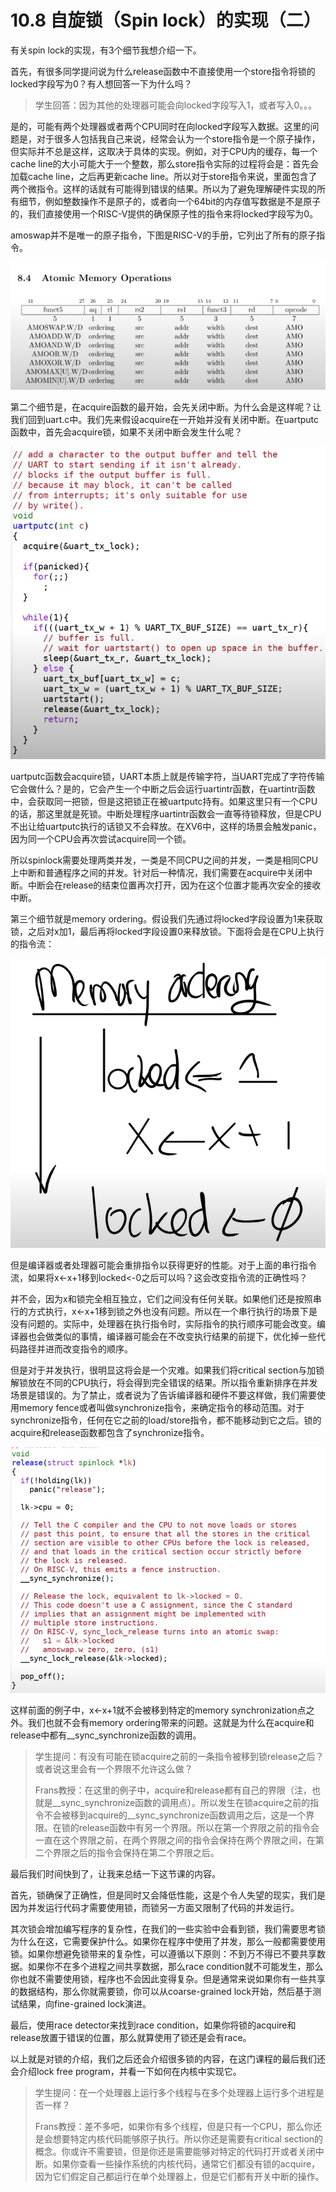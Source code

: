# 10.8 自旋锁（Spin lock）的实现（二）

有关spin lock的实现，有3个细节我想介绍一下。

首先，有很多同学提问说为什么release函数中不直接使用一个store指令将锁的locked字段写为0？有人想回答一下为什么吗？

> 学生回答：因为其他的处理器可能会向locked字段写入1，或者写入0。。。

是的，可能有两个处理器或者两个CPU同时在向locked字段写入数据。这里的问题是，对于很多人包括我自己来说，经常会认为一个store指令是一个原子操作，但实际并不总是这样，这取决于具体的实现。例如，对于CPU内的缓存，每一个cache line的大小可能大于一个整数，那么store指令实际的过程将会是：首先会加载cache line，之后再更新cache line。所以对于store指令来说，里面包含了两个微指令。这样的话就有可能得到错误的结果。所以为了避免理解硬件实现的所有细节，例如整数操作不是原子的，或者向一个64bit的内存值写数据是不是原子的，我们直接使用一个RISC-V提供的确保原子性的指令来将locked字段写为0。

amoswap并不是唯一的原子指令，下图是RISC-V的手册，它列出了所有的原子指令。

![](../.gitbook/assets/image%20%28471%29.png)

第二个细节是，在acquire函数的最开始，会先关闭中断。为什么会是这样呢？让我们回到uart.c中。我们先来假设acquire在一开始并没有关闭中断。在uartputc函数中，首先会acquire锁，如果不关闭中断会发生什么呢？

![](../.gitbook/assets/image%20%28506%29.png)

uartputc函数会acquire锁，UART本质上就是传输字符，当UART完成了字符传输它会做什么？是的，它会产生一个中断之后会运行uartintr函数，在uartintr函数中，会获取同一把锁，但是这把锁正在被uartputc持有。如果这里只有一个CPU的话，那这里就是死锁。中断处理程序uartintr函数会一直等待锁释放，但是CPU不出让给uartputc执行的话锁又不会释放。在XV6中，这样的场景会触发panic，因为同一个CPU会再次尝试acquire同一个锁。

所以spinlock需要处理两类并发，一类是不同CPU之间的并发，一类是相同CPU上中断和普通程序之间的并发。针对后一种情况，我们需要在acquire中关闭中断。中断会在release的结束位置再次打开，因为在这个位置才能再次安全的接收中断。

第三个细节就是memory ordering。假设我们先通过将locked字段设置为1来获取锁，之后对x加1，最后再将locked字段设置0来释放锁。下面将会是在CPU上执行的指令流：

![](../.gitbook/assets/image%20%28469%29.png)

但是编译器或者处理器可能会重排指令以获得更好的性能。对于上面的串行指令流，如果将x&lt;-x+1移到locked&lt;-0之后可以吗？这会改变指令流的正确性吗？

并不会，因为x和锁完全相互独立，它们之间没有任何关联。如果他们还是按照串行的方式执行，x&lt;-x+1移到锁之外也没有问题。所以在一个串行执行的场景下是没有问题的。实际中，处理器在执行指令时，实际指令的执行顺序可能会改变。编译器也会做类似的事情，编译器可能会在不改变执行结果的前提下，优化掉一些代码路径并进而改变指令的顺序。

但是对于并发执行，很明显这将会是一个灾难。如果我们将critical section与加锁解锁放在不同的CPU执行，将会得到完全错误的结果。所以指令重新排序在并发场景是错误的。为了禁止，或者说为了告诉编译器和硬件不要这样做，我们需要使用memory fence或者叫做synchronize指令，来确定指令的移动范围。对于synchronize指令，任何在它之前的load/store指令，都不能移动到它之后。锁的acquire和release函数都包含了synchronize指令。

![](../.gitbook/assets/image%20%28482%29.png)

这样前面的例子中，x&lt;-x+1就不会被移到特定的memory synchronization点之外。我们也就不会有memory ordering带来的问题。这就是为什么在acquire和release中都有\_\_sync\_synchronize函数的调用。

> 学生提问：有没有可能在锁acquire之前的一条指令被移到锁release之后？或者说这里会有一个界限不允许这么做？
>
> Frans教授：在这里的例子中，acquire和release都有自己的界限（注，也就是\_\_sync\_synchronize函数的调用点）。所以发生在锁acquire之前的指令不会被移到acquire的\_\_sync\_synchronize函数调用之后，这是一个界限。在锁的release函数中有另一个界限。所以在第一个界限之前的指令会一直在这个界限之前，在两个界限之间的指令会保持在两个界限之间，在第二个界限之后的指令会保持在第二个界限之后。

最后我们时间快到了，让我来总结一下这节课的内容。

首先，锁确保了正确性，但是同时又会降低性能，这是个令人失望的现实，我们是因为并发运行代码才需要使用锁，而锁另一方面又限制了代码的并发运行。

其次锁会增加编写程序的复杂性，在我们的一些实验中会看到锁，我们需要思考锁为什么在这，它需要保护什么。如果你在程序中使用了并发，那么一般都需要使用锁。如果你想避免锁带来的复杂性，可以遵循以下原则：不到万不得已不要共享数据。如果你不在多个进程之间共享数据，那么race condition就不可能发生，那么你也就不需要使用锁，程序也不会因此变得复杂。但是通常来说如果你有一些共享的数据结构，那么你就需要锁，你可以从coarse-grained lock开始，然后基于测试结果，向fine-grained lock演进。

最后，使用race detector来找到race condition，如果你将锁的acquire和release放置于错误的位置，那么就算使用了锁还是会有race。

以上就是对锁的介绍，我们之后还会介绍很多锁的内容，在这门课程的最后我们还会介绍lock free program，并看一下如何在内核中实现它。

> 学生提问：在一个处理器上运行多个线程与在多个处理器上运行多个进程是否一样？
>
> Frans教授：差不多吧，如果你有多个线程，但是只有一个CPU，那么你还是会想要特定内核代码能够原子执行。所以你还是需要有critical section的概念。你或许不需要锁，但是你还是需要能够对特定的代码打开或者关闭中断。如果你查看一些操作系统的内核代码，通常它们都没有锁的acquire，因为它们假定自己都运行在单个处理器上，但是它们都有开关中断的操作。


